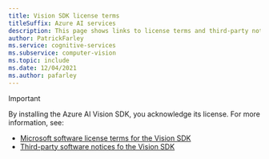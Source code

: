 ```yaml
---
title: Vision SDK license terms
titleSuffix: Azure AI services
description: This page shows links to license terms and third-party notice
author: PatrickFarley
ms.service: cognitive-services
ms.subservice: computer-vision
ms.topic: include
ms.date: 12/04/2021
ms.author: pafarley
---
```


> [!IMPORTANT]
> By installing the Azure AI Vision SDK, you acknowledge its license. For more information, see:
> - <a href="https://aka.ms/azai/vision/license" target="_blank">Microsoft software license terms for the Vision SDK <span class="docon docon-navigate-external x-hidden-focus"></span></a>
> - <a href="https://aka.ms/azai/vision/TPN" target="_blank">Third-party software notices fo the Vision SDK<span class="docon docon-navigate-external x-hidden-focus"></span></a>

